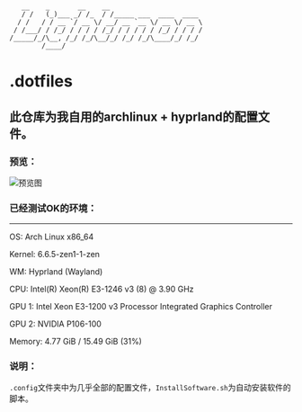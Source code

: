 ```

   __    _       __    __
   / /   (_)___ _/ /_  / /_____ ___  ____  ____
  / /   / / __ `/ __ \/ __/ __ `__ \/ __ \/ __ \
 / /___/ / /_/ / / / / /_/ / / / / / /_/ / / / /
/_____/_/\__, /_/ /_/\__/_/ /_/ /_/\____/_/ /_/
        /____/

```


# .dotfiles

## 此仓库为我自用的archlinux + hyprland的配置文件。

### 预览：

![预览图](https://i2.100024.xyz/2023/12/24/xn0kzc.webp)

### 已经测试OK的环境：
---------------
OS: Arch Linux x86_64

Kernel: 6.6.5-zen1-1-zen

WM: Hyprland (Wayland)

CPU: Intel(R) Xeon(R) E3-1246 v3 (8) @ 3.90 GHz

GPU 1: Intel Xeon E3-1200 v3 Processor Integrated Graphics Controller

GPU 2: NVIDIA P106-100

Memory: 4.77 GiB / 15.49 GiB (31%)

### 说明：

`.config`文件夹中为几乎全部的配置文件，`InstallSoftware.sh`为自动安装软件的脚本。
